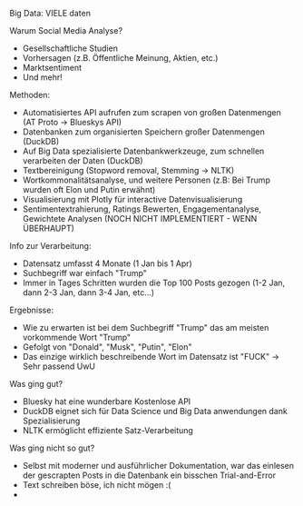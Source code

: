 Big Data: VIELE daten

Warum Social Media Analyse?
- Gesellschaftliche Studien
- Vorhersagen (z.B. Öffentliche Meinung, Aktien, etc.)
- Marktsentiment
- Und mehr!

Methoden:
- Automatisiertes API aufrufen zum scrapen von großen Datenmengen (AT Proto -> Blueskys API)
- Datenbanken zum organisierten Speichern großer Datenmengen (DuckDB)
- Auf Big Data spezialisierte Datenbankwerkzeuge, zum schnellen verarbeiten der Daten (DuckDB)
- Textbereinigung (Stopword removal, Stemming -> NLTK)
- Wortkommonalitätsanalyse, und weitere Personen (z.B: Bei Trump wurden oft Elon und Putin erwähnt)
- Visualisierung mit Plotly für interactive Datenvisualisierung
- Sentimentextrahierung, Ratings Bewerten, Engagementanalyse, Gewichtete Analysen (NOCH NICHT IMPLEMENTIERT - WENN ÜBERHAUPT)

Info zur Verarbeitung:
- Datensatz umfasst 4 Monate (1 Jan bis 1 Apr)
- Suchbegriff war einfach "Trump"
- Immer in Tages Schritten wurden die Top 100 Posts gezogen (1-2 Jan, dann 2-3 Jan, dann 3-4 Jan, etc...)

Ergebnisse:
- Wie zu erwarten ist bei dem Suchbegriff "Trump" das am meisten vorkommende Wort "Trump"
- Gefolgt von "Donald", "Musk", "Putin", "Elon"
- Das einzige wirklich beschreibende Wort im Datensatz ist "FUCK" -> Sehr passend UwU

Was ging gut?
- Bluesky hat eine wunderbare Kostenlose API
- DuckDB eignet sich für Data Science und Big Data anwendungen dank Spezialisierung
- NLTK ermöglicht effiziente Satz-Verarbeitung

Was ging nicht so gut?
- Selbst mit moderner und ausführlicher Dokumentation, war das einlesen der gescrapten Posts in die Datenbank ein bisschen Trial-and-Error
- Text schreiben böse, ich nicht mögen :(
- 

